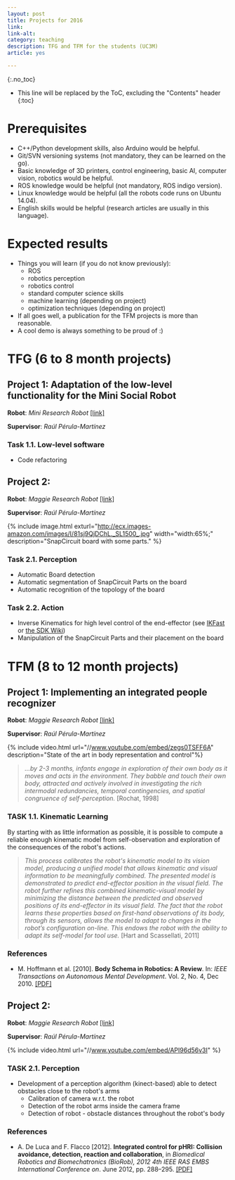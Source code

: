 ```yaml
---
layout: post
title: Projects for 2016
link: 
link-alt: 
category: teaching
description: TFG and TFM for the students (UC3M)
article: yes

---
```


{:.no_toc}

* This line will be replaced by the ToC, excluding the "Contents" header
{:toc}

# Prerequisites

 * C++/Python development skills, also Arduino would be helpful.
 * Git/SVN versioning systems (not mandatory, they can be learned on the go).
 * Basic knowledge of 3D printers, control engineering, basic AI, computer vision, robotics would be helpful.
 * ROS knowledge would be helpful (not mandatory, ROS indigo version).
 * Linux knowledge would be helpful (all the robots code runs on Ubuntu 14.04).
 * English skills would be helpful (research articles are usually in this language).

# Expected results

 * Things you will learn (if you do not know previously):
   * ROS
   * robotics perception
   * robotics control
   * standard computer science skills 
   * machine learning (depending on project)
   * optimization techniques (depending on project)
 * If all goes well, a publication for the TFM projects is more than reasonable.
 * A cool demo is always something to be proud of :)


# TFG (6 to 8 month projects)

## Project 1: Adaptation of the low-level functionality for the Mini Social Robot 

**Robot**: *Mini Research Robot* [[link]](http://wiki.ros.org/Robots/Maggie)

**Supervisor**: *Raúl Pérula-Martínez*

### Task 1.1. Low-level software

 * Code refactoring


## Project 2: 

**Robot**: *Maggie Research Robot* [[link]](http://wiki.ros.org/Robots/Maggie)

**Supervisor**: *Raúl Pérula-Martínez*

{% include image.html exturl="http://ecx.images-amazon.com/images/I/81sj9QjDChL._SL1500_.jpg" width="width:65%;"  description="SnapCircuit board with some parts." %}

### Task 2.1. Perception

 * Automatic Board detection
 * Automatic segmentation of SnapCircuit Parts on the board
 * Automatic recognition of the topology of the board

### Task 2.2. Action

 * Inverse Kinematics for high level control of the end-effector (see [IKFast](https://goo.gl/MwyTXX) or [the SDK Wiki](http://sdk.rethinkrobotics.com/wiki/API_Reference#Inverse_Kinematics_Solver_Service))
 * Manipulation of the SnapCircuit Parts and their placement on the board


# TFM (8 to 12 month projects)

## Project 1: Implementing an integrated people recognizer

**Robot**: *Maggie Research Robot* [[link]]()

**Supervisor**: *Raúl Pérula-Martínez*

{% include video.html url="//www.youtube.com/embed/zegs0TSFF6A" description="State of the art in body representation and control"%}

> *...by 2-3 months, infants engage in exploration of their own body as it moves and acts in the environment. They babble and touch their own body, attracted and actively involved in investigating the rich intermodal redundancies, temporal contingencies, and spatial congruence of self-perception.* [Rochat, 1998]

### TASK 1.1. Kinematic Learning

By starting with as little information as possible, it is possible to compute a reliable enough kinematic model from self-observation and exploration of the consequences of the robot's actions.

> *This process calibrates the robot's kinematic model to its vision model, producing a unified model that allows kinematic and visual information to be meaningfully combined. The presented model is demonstrated to predict end-effector position in the visual field. The robot further refines this combined kinematic-visual model by minimizing the distance between the predicted and observed positions of its end-effector in its visual field. The fact that the robot learns these properties based on first-hand observations of its body, through its sensors, allows the model to adapt to changes in the robot’s configuration on-line. This endows the robot with the ability to adapt its self-model for tool use.* [Hart and Scassellati, 2011]

### References

 * M. Hoffmann et al. [2010]. **Body Schema in Robotics: A Review**. In: *IEEE Transactions on Autonomous Mental Development*. Vol. 2, No. 4, Dec 2010. [[PDF]](http://citeseerx.ist.psu.edu/viewdoc/download?doi=10.1.1.357.6076&rep=rep1&type=pdf)


## Project 2: 

**Robot**: *Maggie Research Robot* [[link]](http://wiki.ros.org/Robots/Maggie)

**Supervisor**: *Raúl Pérula-Martínez*

{% include video.html url="//www.youtube.com/embed/API96d56v3I" %}

### TASK 2.1. Perception

   * Development of a perception algorithm (kinect-based) able to detect obstacles close to the robot's arms
     * Calibration of camera w.r.t. the robot
     * Detection of the robot arms inside the camera frame
     * Detection of robot - obstacle distances throughout the robot's body

### References

 * A. De Luca and F. Flacco [2012]. **Integrated control for pHRI: Collision avoidance, detection, reaction and collaboration**, in *Biomedical Robotics and Biomechatronics (BioRob), 2012 4th IEEE RAS EMBS International Conference on*. June 2012, pp. 288–295. [[PDF]](http://www.dis.uniroma1.it/~labrob/pub/papers/BioRob12.pdf)
